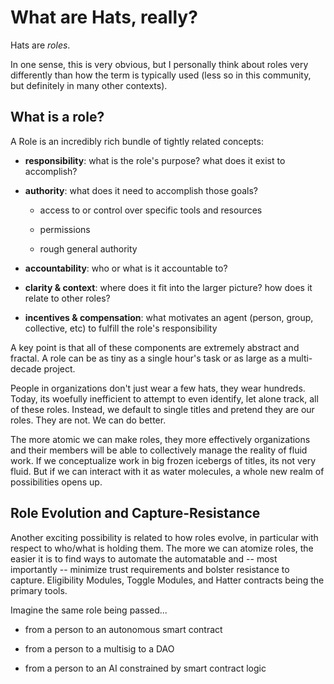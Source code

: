 # What are Hats, really?

Hats are _roles_.

In one sense, this is very obvious, but I personally think about roles very differently than how the term is typically used (less so in this community, but definitely in many other contexts).

## What is a role?

A Role is an incredibly rich bundle of tightly related concepts:

- **responsibility**: what is the role's purpose? what does it exist to accomplish?

- **authority**: what does it need to accomplish those goals?

  - access to or control over specific tools and resources

  - permissions

  - rough general authority

- **accountability**: who or what is it accountable to?

- **clarity & context**: where does it fit into the larger picture? how does it relate to other roles?

- **incentives & compensation**: what motivates an agent (person, group, collective, etc) to fulfill the role's responsibility

A key point is that all of these components are extremely abstract and fractal. A role can be as tiny as a single hour's task or as large as a multi-decade project.

People in organizations don't just wear a few hats, they wear hundreds. Today, its woefully inefficient to attempt to even identify, let alone track, all of these roles. Instead, we default to single titles and pretend they are our roles. They are not. We can do better.

The more atomic we can make roles, they more effectively organizations and their members will be able to collectively manage the reality of fluid work. If we conceptualize work in big frozen icebergs of titles, its not very fluid. But if we can interact with it as water molecules, a whole new realm of possibilities opens up.

## Role Evolution and Capture-Resistance

Another exciting possibility is related to how roles evolve, in particular with respect to who/what is holding them. The more we can atomize roles, the easier it is to find ways to automate the automatable and -- most importantly -- minimize trust requirements and bolster resistance to capture. Eligibility Modules, Toggle Modules, and Hatter contracts being the primary tools.

Imagine the same role being passed...

- from a person to an autonomous smart contract

- from a person to a multisig to a DAO

- from a person to an AI constrained by smart contract logic